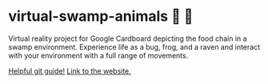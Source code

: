 # virtual-swamp-animals :frog: :bug: 
Virtual reality project for Google Cardboard depicting the food chain in a swamp environment. Experience life as a bug, frog, and a raven and interact with your environment with a full range of movements.

[Helpful git guide!](http://rogerdudler.github.io/git-guide/)
[Link to the website.](http://virtualrealitygroup.github.io/virtual-swamp-animals/)
